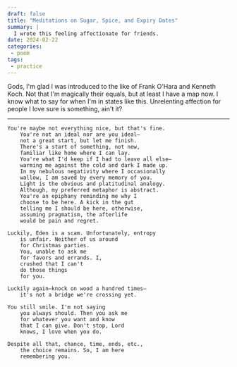 ```yaml
---
draft: false
title: "Meditations on Sugar, Spice, and Expiry Dates"
summary: |
  I wrote this feeling affectionate for friends.
date: 2024-02-22
categories:
 - poem
tags:
 - practice
---
```


Gods, I'm glad I was introduced to the like of Frank O'Hara and Kenneth Koch. Not that I'm magically their equals, but at least I have a map now. I know what to say for when I'm in states like this. Unrelenting affection for people I love sure is something, ain't it?

---

```plaintext
You're maybe not everything nice, but that's fine.
    You're not an ideal nor are you ideal—
    not a great start, but let me finish.
    There's a start of something, not new,
    familiar like home where I can lay.
    You're what I'd keep if I had to leave all else—
    warming me against the cold and dark I made up.
    In my nebulous negativity where I occasionally
    wallow, I am saved by every memory of you.
    Light is the obvious and platitudinal analogy.
    Although, my preferred metaphor is abstract.
    You're an epiphany reminding me why I
    choose to be here. A kick in the gut
    telling me I should be here, otherwise,
    assuming pragmatism, the afterlife
    would be pain and regret.

Luckily, Eden is a scam. Unfortunately, entropy
    is unfair. Neither of us around
    for Christmas parties.
    You, unable to ask me
    for favors and errands. I,
    crushed that I can't
    do those things
    for you.

Luckily again—knock on wood a hundred times—
    it's not a bridge we're crossing yet.

You still smile. I'm not saying
    you always should. Then you ask me
    for whatever you want and know
    that I can give. Don't stop, Lord
    knows, I love when you do.

Despite all that, chance, time, ends, etc.,
    the choice remains. So, I am here
    remembering you.
```
